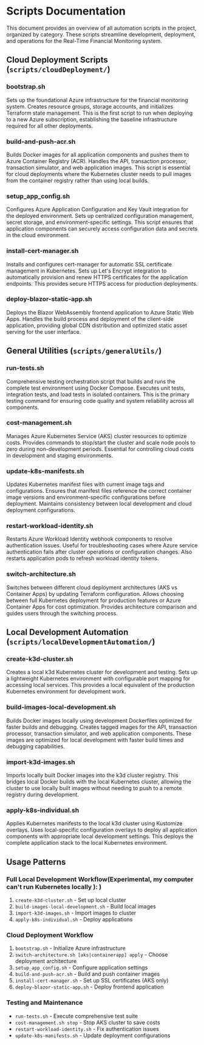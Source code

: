 # Scripts Documentation

This document provides an overview of all automation scripts in the project, organized by category. These scripts streamline development, deployment, and operations for the Real-Time Financial Monitoring system.

## Cloud Deployment Scripts (`scripts/cloudDeployment/`)

### bootstrap.sh
Sets up the foundational Azure infrastructure for the financial monitoring system. Creates resource groups, storage accounts, and initializes Terraform state management. This is the first script to run when deploying to a new Azure subscription, establishing the baseline infrastructure required for all other deployments.

### build-and-push-acr.sh
Builds Docker images for all application components and pushes them to Azure Container Registry (ACR). Handles the API, transaction processor, transaction simulator, and web application images. This script is essential for cloud deployments where the Kubernetes cluster needs to pull images from the container registry rather than using local builds.

### setup_app_config.sh
Configures Azure Application Configuration and Key Vault integration for the deployed environment. Sets up centralized configuration management, secret storage, and environment-specific settings. This script ensures that application components can securely access configuration data and secrets in the cloud environment.

### install-cert-manager.sh
Installs and configures cert-manager for automatic SSL certificate management in Kubernetes. Sets up Let's Encrypt integration to automatically provision and renew HTTPS certificates for the application endpoints. This provides secure HTTPS access for production deployments.

### deploy-blazor-static-app.sh
Deploys the Blazor WebAssembly frontend application to Azure Static Web Apps. Handles the build process and deployment of the client-side application, providing global CDN distribution and optimized static asset serving for the user interface.

## General Utilities (`scripts/generalUtils/`)

### run-tests.sh
Comprehensive testing orchestration script that builds and runs the complete test environment using Docker Compose. Executes unit tests, integration tests, and load tests in isolated containers. This is the primary testing command for ensuring code quality and system reliability across all components.

### cost-management.sh
Manages Azure Kubernetes Service (AKS) cluster resources to optimize costs. Provides commands to stop/start the cluster and scale node pools to zero during non-development periods. Essential for controlling cloud costs in development and staging environments.

### update-k8s-manifests.sh
Updates Kubernetes manifest files with current image tags and configurations. Ensures that manifest files reference the correct container image versions and environment-specific configurations before deployment. Maintains consistency between local development and cloud deployment configurations.

### restart-workload-identity.sh
Restarts Azure Workload Identity webhook components to resolve authentication issues. Useful for troubleshooting cases where Azure service authentication fails after cluster operations or configuration changes. Also restarts application pods to refresh workload identity tokens.

### switch-architecture.sh
Switches between different cloud deployment architectures (AKS vs Container Apps) by updating Terraform configuration. Allows choosing between full Kubernetes deployment for production features or Azure Container Apps for cost optimization. Provides architecture comparison and guides users through the switching process.

## Local Development Automation (`scripts/localDevelopmentAutomation/`)

### create-k3d-cluster.sh
Creates a local k3d Kubernetes cluster for development and testing. Sets up a lightweight Kubernetes environment with configurable port mapping for accessing local services. This provides a local equivalent of the production Kubernetes environment for development work.

### build-images-local-development.sh
Builds Docker images locally using development Dockerfiles optimized for faster builds and debugging. Creates tagged images for the API, transaction processor, transaction simulator, and web application components. These images are optimized for local development with faster build times and debugging capabilities.

### import-k3d-images.sh
Imports locally built Docker images into the k3d cluster registry. This bridges local Docker builds with the local Kubernetes cluster, allowing the cluster to use locally built images without needing to push to a remote registry during development.

### apply-k8s-individual.sh
Applies Kubernetes manifests to the local k3d cluster using Kustomize overlays. Uses local-specific configuration overlays to deploy all application components with appropriate local development settings. This deploys the complete application stack to the local Kubernetes environment.

## Usage Patterns

### Full Local Development Workflow(Experimental, my computer can't run Kubernetes locally ): )
1. `create-k3d-cluster.sh` - Set up local cluster
2. `build-images-local-development.sh` - Build local images
3. `import-k3d-images.sh` - Import images to cluster
4. `apply-k8s-individual.sh` - Deploy applications

### Cloud Deployment Workflow
1. `bootstrap.sh` - Initialize Azure infrastructure
2. `switch-architecture.sh [aks|containerapp] apply` - Choose deployment architecture
3. `setup_app_config.sh` - Configure application settings
4. `build-and-push-acr.sh` - Build and push container images
5. `install-cert-manager.sh` - Set up SSL certificates (AKS only)
6. `deploy-blazor-static-app.sh` - Deploy frontend application

### Testing and Maintenance
- `run-tests.sh` - Execute comprehensive test suite
- `cost-management.sh stop` - Stop AKS cluster to save costs
- `restart-workload-identity.sh` - Fix authentication issues
- `update-k8s-manifests.sh` - Update deployment configurations
